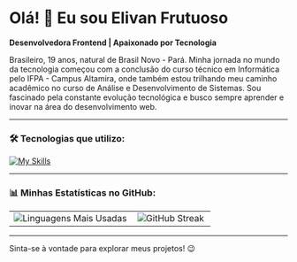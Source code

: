 # Olá! 👋 Eu sou Elivan Frutuoso

**Desenvolvedora Frontend | Apaixonado por Tecnologia**

Brasileiro, 19 anos, natural de Brasil Novo - Pará. Minha jornada no mundo da tecnologia começou com a conclusão do curso técnico em Informática pelo IFPA - Campus Altamira, onde também estou trilhando meu caminho acadêmico no curso de Análise e Desenvolvimento de Sistemas. Sou fascinado pela constante evolução tecnológica e busco sempre aprender e inovar na área do desenvolvimento web.

---

### 🛠️ Tecnologias que utilizo:
[![My Skills](https://skillicons.dev/icons?i=js,py,html,css,ts,nodejs,redis,postgres,supabase,figma,notion,vite,wordpress,docker,netlify)](https://github.com/ElivanFrutuoso)

---

### 📊 Minhas Estatísticas no GitHub:

<table>
  <tr>
    <td>
      <img align="left" src="https://github-readme-stats.vercel.app/api/top-langs/?username=ElivanFrutuoso&theme=tokyonight&layout=compact&custom_title=Linguagens Mais Usadas&langs_count=8" alt="Linguagens Mais Usadas"/>
    </td>
    <td>
      <img align="left" src="https://github-readme-streak-stats.herokuapp.com?user=ElivanFrutuoso&theme=tokyonight&locale=pt_BR&date_format=j%20M%5B%20Y%5D&mode=weekly" alt="GitHub Streak"/>
    </td>
  </tr>
</table>

---

Sinta-se à vontade para explorar meus projetos! 😉
